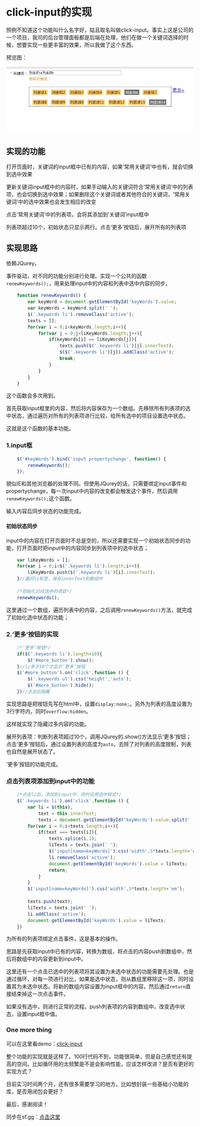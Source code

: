 # click-input的实现

照例不知道这个功能叫什么名字好，姑且取名叫做click-input。事实上这是公司的一个项目，我司的后台管理面板都是后端在处理，他们在做一个关键词选择的时候，想要实现一些更丰富的效果，所以我做了这个东西。

预览图：

![](../pics/click-input/2017-8-31_22-17-23.jpg)

## 实现的功能

打开页面时，关键词的input框中已有的内容，如果‘常用关键词’中也有，就会切换到选中效果

更新关键词input框中的内容时，如果手动输入的关键词符合‘常用关键词’中的列表项，也会切换到选中效果；如果删除这个关键词或者其他符合的关键词，‘常用关键词’中的选中效果也会发生相应的改变

点击‘常用关键词’中的列表项，会将其添加到‘关键词’input框中

列表项超过10个，初始状态只显示两行。点击‘更多’按钮后，展开所有的列表项

## 实现思路

依赖JQurey。

事件驱动，对不同的功能分别进行处理。实现一个公共的函数`renewKeywords();`，用来处理input中的内容和列表中选中内容的同步。

```javascript
    function renewKeywords() {
        var keyWord = document.getElementById('keyWords').value;
        var keyWords = keyWord.split(' ');
        $('.keywords li').removeClass('active');
        texts = [];
        for(var i = 0;i<keyWords.length;i++){
            for(var j = 0;j<liKeyWords.length;j++){
                if(keyWords[i] == liKeyWords[j]){
                    texts.push($('.keywords li')[j].innerText);
                    $($('.keywords li')[j]).addClass('active');
                    break;
                }
            }
        }
    }
```

这个函数会多次用到。

首先获取input框里的内容，然后将内容保存为一个数组。先移除所有列表项的选中状态，通过遍历对所有的列表项进行比较，给所有选中的项目设置选中状态。

这就是这个函数的基本功能。

### 1.input框

```javascript
    $('#keyWords').bind('input propertychange', function() {
        renewKeywords();
    });
```

貌似IE和其他浏览器的处理不同。但使用JQurey的话，只需要绑定input事件和propertychange，每一次input中内容的改变都会触发这个事件，然后调用`renewKeywords();`这个函数。

输入内容后同步状态的功能完成。

#### 初始状态同步

input中的内容在打开页面时不总是空的，所以还需要实现一个初始状态同步的功能，打开页面时把input中的内容同步到列表项中的选中状态；

```javascript
    var liKeyWords = [];
    for(var i = 0;i<$('.keywords li').length;i++){
        liKeyWords.push($('.keywords li')[i].innerText);
    }//遍历li标签，保存innerText到数组中
    
    /*初始化已经选中的项目*/
    renewKeywords();
```

这里通过一个数组，遍历列表中的内容，之后调用`renewKeywords()`方法，就完成了初始化选中状态的功能；

### 2.‘更多’按钮的实现

```javascript
    /*‘更多’按钮*/
    if($('.keywords li').length>10){
        $('#more_button').show();
    }//li多于10个才显示‘更多’按钮
    $('#more_button').on('click',function () {
        $('.keywords ul').css('height','auto');
        $('#more_button').hide();
    })//点击后隐藏
```

实现思路是把按钮先写在html中，设置`display:none;`。另外为列表的高度设置为3行字符内，同时`overflow:hidden`。

这样就实现了隐藏过多内容的功能。

展开列表项：判断列表项超过10个，调用JQurey的.show()方法显示‘更多’按钮；点击‘更多’按钮后，通过设置列表的高度为`auto`，去除了对列表的高度限制，列表也自然是展开状态了。

‘更多’按钮的功能完成。

### 点击列表项添加到input中的功能

```javascript
    /*点击li后，添加到input中，同时应用选中样式*/
    $('.keywords li').on('click',function () {
        var li = $(this),
            text = this.innerText;
            texts = document.getElementById('keyWords').value.split(' ');
        for(var i = 0;i<texts.length;i++){
            if(text === texts[i]){
                texts.splice(i,1);
                liTexts = texts.join(' ');
                $('input[name=keyWords]').css('width',5*texts.length+'em');
                li.removeClass('active');
                document.getElementById('keyWords').value = liTexts;
                return;
            }
        }
        $('input[name=keyWords]').css('width',5*texts.length+'em');

        texts.push(text);
        liTexts = texts.join(' ');
        li.addClass('active');
        document.getElementById('keyWords').value = liTexts;
    })
```

为所有的列表项绑定点击事件，这是基本的操作。

思路是先获取input中已有的内容，转换为数组，将点击的内容push到数组中，然后将数组中的内容更新到input中。

这里还有一个点击已选中的列表项将其设置为未选中状态的功能需要先处理。也是通过循环，对每一项进行对比，如果是选中状态，则从数组里移除这一项，同时设置其为未选中状态。将新的数组内容设置为input框中的内容，然后通过`return`直接结束掉这一次点击事件。

如果没有选中，则进行正常的流程。push列表项的内容到数组中，改变选中状态，设置input框中值。

### One more thing

可以在这里看demo：[click-input](https://life1st.github.io/commonJS/click-input/index.html)

整个功能的实现就是这样了。100行代码不到，功能很简单，但是自己感觉还有提高的空间。比如循环用的太频繁是不是会影响性能，应该怎样改进？是否有更好的实现方式？

目前实习时间两个月，还有很多需要学习的地方。比如想封装一些基础小功能的库，是否用闭包会更好？

最后，感谢阅读！

同步在sf.gg：[点击这里](https://segmentfault.com/a/1190000011091404)